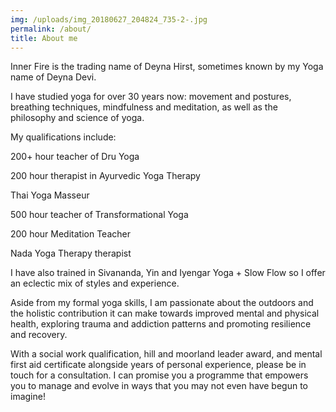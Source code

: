 ```yaml
---
img: /uploads/img_20180627_204824_735-2-.jpg
permalink: /about/
title: About me
---
```

Inner Fire is the trading name of Deyna Hirst, sometimes known by my Yoga name of Deyna Devi. 

I have studied yoga for over 30 years now: movement and postures, breathing techniques, mindfulness and meditation, as well as the philosophy and science of yoga. 

My qualifications include:

200+ hour teacher of Dru Yoga 

200 hour therapist in Ayurvedic Yoga Therapy 

Thai Yoga Masseur

500 hour teacher of Transformational Yoga

200 hour Meditation Teacher 

Nada Yoga Therapy therapist

I have also trained in Sivananda, Yin and Iyengar Yoga + Slow Flow so I offer an eclectic mix of styles and experience. 

Aside from my formal yoga skills, I am passionate about the outdoors and the holistic contribution it can make towards improved mental and physical health, exploring trauma and addiction patterns and promoting resilience and recovery.

With a social work qualification, hill and moorland leader award, and mental first aid certificate alongside years of personal experience, please be in touch for a consultation. I can promise you a programme that empowers you to manage and evolve in ways that you may not even have begun to imagine!